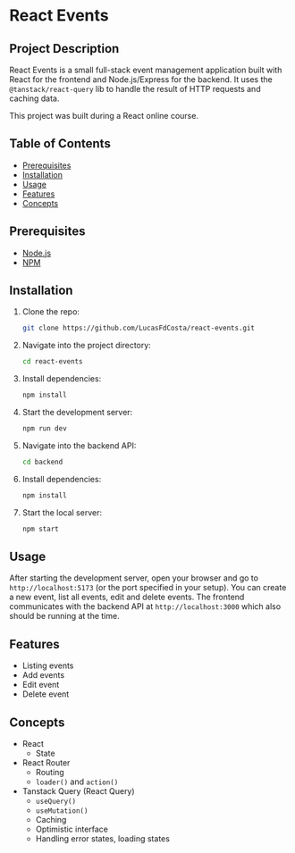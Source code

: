 # React Events

## Project Description

React Events is a small full-stack event management application built with React for the frontend and Node.js/Express for the backend. It uses the `@tanstack/react-query` lib to handle the result of HTTP requests and caching data.

This project was built during a React online course.

## Table of Contents

- [Prerequisites](#prerequisites)
- [Installation](#installation)
- [Usage](#usage)
- [Features](#features)
- [Concepts](#concepts)

## Prerequisites
- [Node.js](https://nodejs.org/en/)
- [NPM](https://www.npmjs.com/)

## Installation

1. Clone the repo:
    ```bash
    git clone https://github.com/LucasFdCosta/react-events.git
    ```
2. Navigate into the project directory:
    ```bash
    cd react-events
    ```
3. Install dependencies:
    ```bash
    npm install
    ```
4. Start the development server:
    ```bash
    npm run dev
    ```
5. Navigate into the backend API:
   ```sh
   cd backend
   ```
6. Install dependencies:
   ```sh
   npm install
   ```
7. Start the local server:
   ```sh
   npm start
   ```

## Usage

After starting the development server, open your browser and go to `http://localhost:5173` (or the port specified in your setup). You can create a new event, list all events, edit and delete events. The frontend communicates with the backend API at `http://localhost:3000` which also should be running at the time.

## Features

- Listing events
- Add events
- Edit event
- Delete event

## Concepts
- React
  - State
- React Router
  - Routing
  - `loader()` and `action()`
- Tanstack Query (React Query)
  - `useQuery()`
  - `useMutation()`
  - Caching
  - Optimistic interface
  - Handling error states, loading states
